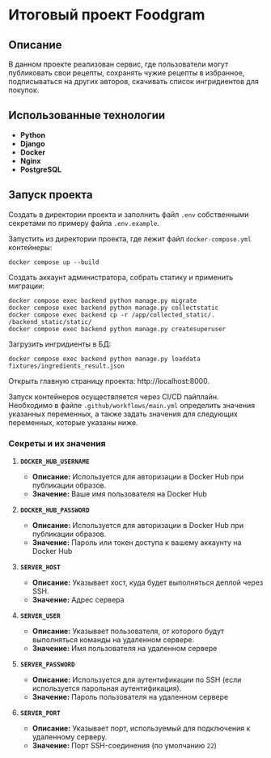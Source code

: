 # Итоговый проект Foodgram  
## Описание
В данном проекте реализован сервис, где пользователи могут публиковать свои рецепты, сохранять чужие рецепты в избранное, подписываться на других авторов, скачивать список ингридиентов для покупок. 


## Использованные технологии
- **Python**
- **Django**
- **Docker**
- **Nginx**
- **PostgreSQL**

## Запуск проекта
Создать в директории проекта и заполнить файл `.env` собственными cекретами по примеру файла `.env.example`.

Запустить из директории проекта, где лежит файл `docker-compose.yml` контейнеры:
```shell
docker compose up --build
```

Создать аккаунт администратора, собрать статику и применить миграции:
```shell
docker compose exec backend python manage.py migrate
docker compose exec backend python manage.py collectstatic
docker compose exec backend cp -r /app/collected_static/. /backend_static/static/
docker compose exec backend python manage.py createsuperuser
```
Загрузить ингридиенты в БД:
```shell
docker compose exec backend python manage.py loaddata fixtures/ingredients_result.json
```
Открыть главную страницу проекта: http://localhost:8000.

Запуск контейнеров осуществляется через CI/CD пайплайн. Необходимо в файле ```.github/workflows/main.yml``` определить значения указанных переменных, а также задать значения для следующих переменных, которые указаны ниже.
### Секреты и их значения

1. **`DOCKER_HUB_USERNAME`** 
   - **Описание:** Используется для авторизации в Docker Hub при публикации образов.
   - **Значение:** Ваше имя пользователя на Docker Hub  
   
2. **`DOCKER_HUB_PASSWORD`**  
   - **Описание:** Используется для авторизации в Docker Hub при публикации образов. 
   - **Значение:** Пароль или токен доступа к вашему аккаунту на Docker Hub  
   
3. **`SERVER_HOST`**  
   - **Описание:** Указывает хост, куда будет выполняться деплой через SSH.
   - **Значение:** Адрес сервера  

4. **`SERVER_USER`** 
   - **Описание:** Указывает пользователя, от которого будут выполняться команды на удаленном сервере. 
   - **Значение:** Имя пользователя на удаленном сервере 

5. **`SERVER_PASSWORD`**  
   - **Описание:** Используется для аутентификации по SSH (если используется парольная аутентификация). 
   - **Значение:** Пароль пользователя на удаленном сервере  

6. **`SERVER_PORT`**  
   - **Описание:** Указывает порт, используемый для подключения к удаленному серверу.
   - **Значение:** Порт SSH-соединения (по умолчанию `22`)  

